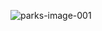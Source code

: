 ![parks-image-001](https://user-images.githubusercontent.com/19824877/57644293-72470a00-7581-11e9-92ee-36c8403a8919.jpg)